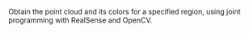 Obtain the point cloud and its colors for a specified region, using joint programming with RealSense and OpenCV.
